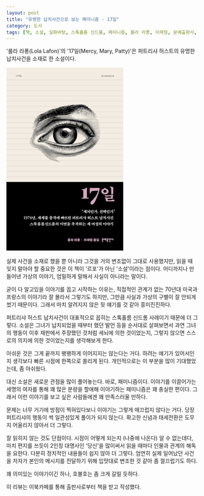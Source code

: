 ```yaml
---
layout: post
title: "유명한 납치사건으로 보는 패미니즘 - 17일"
category: 도서
tags: [책, 소설, 실화바탕, 스톡홀름 신드롬, 페미니즘, 롤라 라퐁, 이재형, 문예출판사, 이북카페, 서평]
---
```


'롤라 라퐁(Lola Lafon)'의
'17일(Mercy, Mary, Patty)'은
퍼트리샤 허스트의 유명한 납치사건을 소재로 한 소설이다.

![표지](/images/mercy-mary-patty-book-h480.jpg)

실제 사건을 소재로 했을 뿐 아니라
그것을 거의 변조없이 그대로 사용했지만,
읽을 때 잊지 말아야 할 중요한 것은 이 책이 '르포'가 아닌 '소설'이라는 점이다.
어디까지나 만들어낸 가상의 이야기,
엄밀하게 말해서 사실이 아니라는 말이다.

굳이 다 알고있을 이야기를 꼽고 시작하는 이유는,
직접적인 관계가 없는 70년대 미국과 프랑스의 이야기라 잘 몰라서 그렇기도 하지만,
그만큼 사실과 가상의 구별이 잘 안되게 썼기 때문이다.
그래서 마치 알려지지 않은 뒷 얘기를 것 같아 흥미진진하다.

퍼트리샤 허스트 납치사건이 대표적으로 꼽히는 스톡홀름 신드롬 사례이기 때문에 더 그렇다.
소설은 그녀가 납치되었을 때부터 했던 발언 등을 순서대로 살펴보면서
과연 그녀의 행동이 이후 재판에서 주장했던 것처럼 세뇌에 의한 것이었는지,
그렇지 않으면 스스로의 의지에 의한 것이었는지를 생각해보게 한다.

아쉬운 것은 그게 끝까지 팽팽하게 이어지지는 않는다는 거다.
하려는 얘기가 있어서인지 생각보다 빠른 시점에 한쪽으로 쏠리게 된다.
개인적으로는 이 부분을 많이 기대했었는데, 좀 아쉬웠다.

대신 소설은 새로운 관점을 많이 풀어놓는다.
바로, 패미니즘이다.
이야기를 이끌어가는 세명의 여자를 통해 꽤 많은 분량을 할애해 이야기하는 패미니즘은 꽤 충실한 편이다.
그래서 이런 이야기를 보고 싶은 사람들에겐 꽤 만족스러울 만하다.

문제는 너무 거기에 방점이 찍혀있다보니 이야기는 그렇게 매끄럽지 않다는 거다.
당장 퍼트리샤의 행동이 썩 일관성있게 풀이가 되지 않는다.
확고한 신념과 태세전환은 도무지 어울리지 않아서 더 그렇다.

잘 읽히지 않는 것도 단점이다.
시점이 어떻게 되는지 (나중에 나온다) 알 수 없는데다,
마치 편지를 쓰듯이 2인칭 대명사인 '당신'을 많이써서 읽을 때마다 인물과 관계의 해독을 요한다.
다분히 정치적인 내용들이 쉽지 않아 더 그렇다.
엄연히 실제 일어났던 사건을 저자가 본인의 메시지를 전달하기 위해 입맛대로 변조한 것 같아 좀 껄끄럽기도 하다.

꽤 의미있는 이야기이긴 하나, 호불호는 좀 크게 갈릴 듯하다.



<div class="im im-info">
이 리뷰는 이북카페를 통해 출판사로부터 책을 받고 작성했다.
</div>
